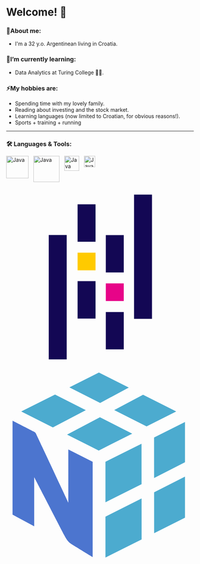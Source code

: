 # Welcome! 👋

### 💬About me:
-  I'm a 32 y.o. Argentinean living in Croatia.

### 🌱I’m currently learning:
-  Data Analytics at Turing College 👨‍💻.

### ⚡My hobbies are:
-  Spending time with my lovely family.
-  Reading about investing and the stock market.
-  Learning languages (now limited to Croatian, for obvious reasons!).
-  Sports + training + running

<hr>

### 🛠 Languages & Tools:
<img align="left" alt="Java" width="60px" style="padding-right:10px;" src="https://cdn.jsdelivr.net/gh/devicons/devicon@latest/icons/mysql/mysql-original-wordmark.svg"/>
<img align="left" alt="Java" width="70px" style="padding-right:10px;" src="https://cdn.jsdelivr.net/gh/devicons/devicon@latest/icons/googlecloud/googlecloud-original-wordmark.svg"/>
<img align="left" alt="Java" width="40px" style="padding-right:10px;" src="https://cdn.jsdelivr.net/gh/devicons/devicon@latest/icons/python/python-original-wordmark.svg"/>
<img align="left" alt="Java" width="30px" style="padding-right:10px;" src="https://cdn.jsdelivr.net/gh/devicons/devicon@latest/icons/vscode/vscode-original-wordmark.svg"/>
<svg xmlns="http://www.w3.org/2000/svg" viewBox="0 0 128 128"><path style="-inkscape-stroke:none" d="M48.697 15.176h12.25v25.437h-12.25zm0 52.251h12.25v25.436h-12.25z" color="#000" fill="#130754"/><path style="-inkscape-stroke:none" d="M48.697 48.037h12.25v12.001h-12.25z" color="#000" fill="#ffca00"/><path style="-inkscape-stroke:none" d="M29.017 36.087h12.25v84.552h-12.25zM67.97 88.414h12.25v25.436H67.97zm0-52.297h12.25v25.437H67.97z" color="#000" fill="#130754"/><path style="-inkscape-stroke:none" d="M67.97 68.983h12.25v12.001H67.97z" color="#000" fill="#e70488"/><path style="-inkscape-stroke:none" d="M87.238 8.55h12.25v84.552h-12.25z" color="#000" fill="#130754"/></svg>
<svg xmlns="http://www.w3.org/2000/svg" viewBox="0 0 128 128"><path d="M54.32 27.164L33.304 16.559 10.226 28.071l21.594 10.84zM63.961 32.031L86 43.16 63.137 54.637 41.512 43.782zM93.398 16.715l22.645 11.355-20.254 10.168-22.082-11.141zM83.652 11.824L63.265 1.601 43.101 11.667l21.008 10.59zM67.715 99.605v27.816l24.695-12.324-.023-27.828zM92.375 77.555l-.027-27.535-24.633 12.246v27.547zM122.02 72.398v27.926l-21.066 10.508-.016-27.797zM122.02 62.633V35.266l-21.105 10.492.016 27.59z" color="#000" fill="#4cabcf" style="-inkscape-stroke:none"/><path d="M58.996 62.266l-16.629-8.367v36.14S22.019 46.756 20.14 42.865c-.242-.504-1.242-1.051-1.496-1.188-3.668-1.914-14.355-7.324-14.355-7.324v63.871l14.785 7.926V72.75s20.129 38.676 20.336 39.102c.21.422 2.219 4.492 4.383 5.926 2.87 1.906 15.195 9.316 15.195 9.316z" color="#000" fill="#4c75cf" style="-inkscape-stroke:none"/></svg>



<!--![NumPy](https://github.com/user-attachments/assets/d5602a62-854f-4ced-8dde-6d1f4c8f15bb)

**Plasma1992/Plasma1992** is a ✨ _special_ ✨ repository because its `README.md` (this file) appears on your GitHub profile.

Here are some ideas to get you started:

- 🔭 I’m currently working on ...
- 🌱 I’m currently learning ...
- 👯 I’m looking to collaborate on ...
- 🤔 I’m looking for help with ...
- 💬 Ask me about ...
- 📫 How to reach me: ...
- 😄 Pronouns: ...
- ⚡ Fun fact: ...
-->
